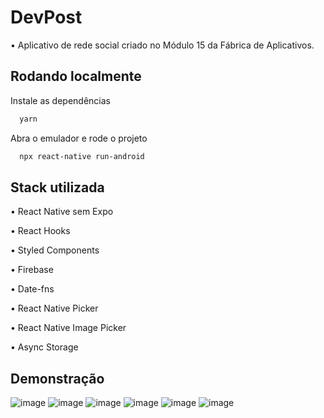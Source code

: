 
# DevPost

• Aplicativo de rede social criado no Módulo 15 da Fábrica de Aplicativos.

## Rodando localmente

Instale as dependências

```bash
  yarn
```

Abra o emulador e rode o projeto

```bash
  npx react-native run-android
```


## Stack utilizada

• React Native sem Expo

• React Hooks

• Styled Components

• Firebase

• Date-fns

• React Native Picker

• React Native Image Picker

• Async Storage
## Demonstração

![image](https://user-images.githubusercontent.com/62637265/192370611-8bfb8530-8e7c-4be4-a6c3-fc6c1e78ecc3.png)
![image](https://user-images.githubusercontent.com/62637265/192371051-9dc245d8-c1db-4d68-9d24-2fe3b700c999.png)
![image](https://user-images.githubusercontent.com/62637265/192371138-cd0ecc9a-70d3-49e0-88e4-c4546fdae783.png)
![image](https://user-images.githubusercontent.com/62637265/192371227-fac1e272-c399-4739-a4b8-bc0a9df9ea10.png)
![image](https://user-images.githubusercontent.com/62637265/192371188-b56b9cfc-7fa1-4cf2-b398-457dedddd388.png)
![image](https://user-images.githubusercontent.com/62637265/192371271-fa2cc8eb-e677-4d4c-a1c6-f4b49a432c75.png)

